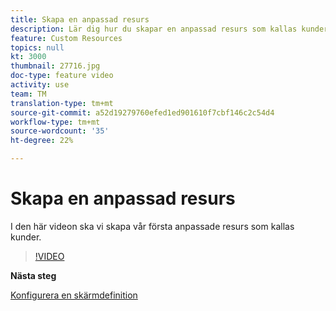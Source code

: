 ```yaml
---
title: Skapa en anpassad resurs
description: Lär dig hur du skapar en anpassad resurs som kallas kunder.
feature: Custom Resources
topics: null
kt: 3000
thumbnail: 27716.jpg
doc-type: feature video
activity: use
team: TM
translation-type: tm+mt
source-git-commit: a52d19279760efed1ed901610f7cbf146c2c54d4
workflow-type: tm+mt
source-wordcount: '35'
ht-degree: 22%

---
```



# Skapa en anpassad resurs

I den här videon ska vi skapa vår första anpassade resurs som kallas kunder.

>[!VIDEO](https://video.tv.adobe.com/v/27716?quality=9)

**Nästa steg**

[Konfigurera en skärmdefinition](./configuring-a-screen-definition-for-a-custom-resource.md)

